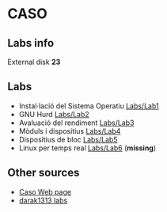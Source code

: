 # CASO

## Labs info

External disk **23**

## Labs

- Instal·lació del Sistema Operatiu [Labs/Lab1](https://github.com/magarcia/CASO/tree/master/Labs/Lab1)
- GNU Hurd [Labs/Lab2](https://github.com/magarcia/CASO/tree/master/Labs/Lab2)
- Avaluació del rendiment [Labs/Lab3](https://github.com/magarcia/CASO/tree/master/Labs/Lab3)
- Mòduls i dispositius [Labs/Lab4](https://github.com/magarcia/CASO/tree/master/Labs/Lab4)
- Dispositius de bloc [Labs/Lab5](https://github.com/magarcia/CASO/tree/master/Labs/Lab5)
- Linux per temps real [Labs/Lab6](https://github.com/magarcia/CASO/tree/master/Labs/Lab6) (**missing**)

## Other sources

- [Caso Web page](http://docencia.ac.upc.edu/FIB/grau/CASO/)
- [darak1313 labs](https://github.com/darak1313/CASO/)
